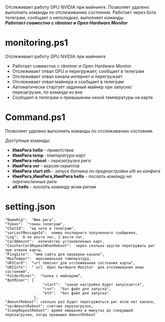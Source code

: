 Отслеживает работу GPU NVIDIA при майнинге. Позволяет удалено выполнять команды по отслеживанию состояния. Работает через бота телеграм, сообщает о неполадках, выполняет команды.  
**_Работает совместно с nbminer и Open Hardware Monitor_**
# monitoring.ps1
Отслеживает работу GPU NVIDIA при майнинге

* Работает совместно с nbminer и Open Hardware Monitor
* Отслеживает отвал GPU и перегружает, сообщает в телеграм
* Отслеживает отвал канала интернет и перегружает
* Отслеживает отвал майнера и сообщает в телеграм
* Автоматически стартует заданный майнер при запуске/перезагрузке, по команде из вне
* Сообщает в телеграм о превышении некой температуры на карте

# Command.ps1
Позволяет удалено выполнять команды по отслеживанию состояния. 

Доступные команды:
* **ИмяРига hello** - _приветствие_
* **ИмяРига temp** -_температура карт_ 
* **ИмяРига reboot** - _перезагрузка рига_
* **ИмяРига ver** - _версия скриптов_
* **ИмяРига start eth** - _запуск батника по преднастройки eth из конфига_
* **ИмяРига,ИмяРига,ИмяРига hello** - _послать команду на перечисленные риги_
* **all hello** - _послать команду всем ригам_

# setting.json

    "NameRig":  "Имя рига",
    "Token":  "токен телеграм",
    "ChatId":  "ид чата в телеграм",
    "varLastMessageId":  номер последнего полученного сообщения,
    "Log":  0 не вести лог, 1 вести лог,
    "CardAmount":  количество установленных карт,
    "CounterCardRepeatWhenReboot":  через сколько кругов перегружать риг при отвале карты,
    "PingSite":  "имя сайта для проверки канала",
    "MaxTemper":  максимальная температура,
    "URICard":  "url nbminer для отслеживания состояния карты",
    "URIInfo":  " url  Open Hardware Monitor  для отслеживания иных состояний",
    "FolderMiner":  "папка с майнером”,
    "BatMiner": {
                     "start":  "какая настройка будет запускается",
                     "rvn":  "бат файл для запуска",
                     "eth":  "бат файл для запуска"
                 },
    "AmountReboot": сколько раз будет перегружаться риг если нет канала,
    "varAmountReboot": счетчик перезагрузок,
    "SleepRepeatReboot": время ожидания в минутах до следующей перезагрузки, когда превышен AmountReboot
